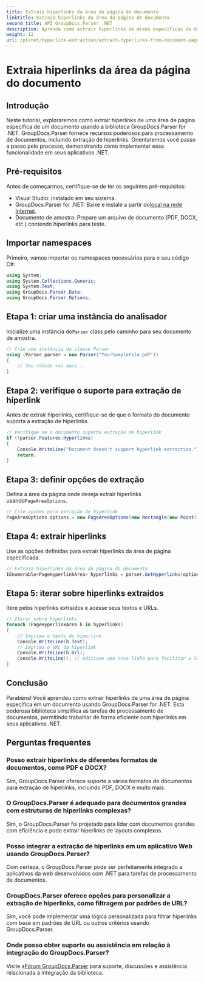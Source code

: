 ```yaml
---
title: Extraia hiperlinks da área da página do documento
linktitle: Extraia hiperlinks da área da página do documento
second_title: API GroupDocs.Parser .NET
description: Aprenda como extrair hiperlinks de áreas específicas de documentos usando GroupDocs.Parser for .NET. Aprimore seus recursos de processamento de documentos.
weight: 12
url: /pt/net/hyperlink-extraction/extract-hyperlinks-from-document-page-area/
---
```


# Extraia hiperlinks da área da página do documento

## Introdução
Neste tutorial, exploraremos como extrair hiperlinks de uma área de página específica de um documento usando a biblioteca GroupDocs.Parser for .NET. GroupDocs.Parser fornece recursos poderosos para processamento de documentos, incluindo extração de hiperlinks. Orientaremos você passo a passo pelo processo, demonstrando como implementar essa funcionalidade em seus aplicativos .NET.
## Pré-requisitos
Antes de começarmos, certifique-se de ter os seguintes pré-requisitos:
- Visual Studio: instalado em seu sistema.
- GroupDocs.Parser for .NET: Baixe e instale a partir do[local na rede Internet](https://releases.groupdocs.com/parser/net/).
- Documento de amostra: Prepare um arquivo de documento (PDF, DOCX, etc.) contendo hiperlinks para teste.

## Importar namespaces
Primeiro, vamos importar os namespaces necessários para o seu código C#:
```csharp
using System;
using System.Collections.Generic;
using System.Text;
using GroupDocs.Parser.Data;
using GroupDocs.Parser.Options;
```
## Etapa 1: criar uma instância do analisador
 Inicialize uma instância do`Parser` class pelo caminho para seu documento de amostra.
```csharp
// Crie uma instância da classe Parser
using (Parser parser = new Parser("YourSampleFile.pdf"))
{
    // Seu código vai aqui...
}
```
## Etapa 2: verifique o suporte para extração de hiperlink
Antes de extrair hiperlinks, certifique-se de que o formato do documento suporta a extração de hiperlinks.
```csharp
// Verifique se o documento suporta extração de hiperlink
if (!parser.Features.Hyperlinks)
{
    Console.WriteLine("Document doesn't support hyperlink extraction.");
    return;
}
```
## Etapa 3: definir opções de extração
 Defina a área da página onde deseja extrair hiperlinks usando`PageAreaOptions`.
```csharp
// Crie opções para extração de hiperlink
PageAreaOptions options = new PageAreaOptions(new Rectangle(new Point(380, 90), new Size(150, 50)));
```
## Etapa 4: extrair hiperlinks
Use as opções definidas para extrair hiperlinks da área de página especificada.
```csharp
// Extraia hiperlinks da área da página do documento
IEnumerable<PageHyperlinkArea> hyperlinks = parser.GetHyperlinks(options);
```
## Etapa 5: iterar sobre hiperlinks extraídos
Itere pelos hiperlinks extraídos e acesse seus textos e URLs.
```csharp
// Iterar sobre hiperlinks
foreach (PageHyperlinkArea h in hyperlinks)
{
    // Imprima o texto do hiperlink
    Console.WriteLine(h.Text);
    // Imprima o URL do hiperlink
    Console.WriteLine(h.Url);
    Console.WriteLine(); // Adicione uma nova linha para facilitar a leitura
}
```

## Conclusão
Parabéns! Você aprendeu como extrair hiperlinks de uma área de página específica em um documento usando GroupDocs.Parser for .NET. Esta poderosa biblioteca simplifica as tarefas de processamento de documentos, permitindo trabalhar de forma eficiente com hiperlinks em seus aplicativos .NET.

## Perguntas frequentes
### Posso extrair hiperlinks de diferentes formatos de documentos, como PDF e DOCX?
Sim, GroupDocs.Parser oferece suporte a vários formatos de documentos para extração de hiperlinks, incluindo PDF, DOCX e muito mais.
### O GroupDocs.Parser é adequado para documentos grandes com estruturas de hiperlinks complexas?
Sim, o GroupDocs.Parser foi projetado para lidar com documentos grandes com eficiência e pode extrair hiperlinks de layouts complexos.
### Posso integrar a extração de hiperlinks em um aplicativo Web usando GroupDocs.Parser?
Com certeza, o GroupDocs.Parser pode ser perfeitamente integrado a aplicativos da web desenvolvidos com .NET para tarefas de processamento de documentos.
### GroupDocs.Parser oferece opções para personalizar a extração de hiperlinks, como filtragem por padrões de URL?
Sim, você pode implementar uma lógica personalizada para filtrar hiperlinks com base em padrões de URL ou outros critérios usando GroupDocs.Parser.
### Onde posso obter suporte ou assistência em relação à integração do GroupDocs.Parser?
 Visite a[Fórum GroupDocs.Parser](https://forum.groupdocs.com/c/parser/17) para suporte, discussões e assistência relacionada à integração da biblioteca.